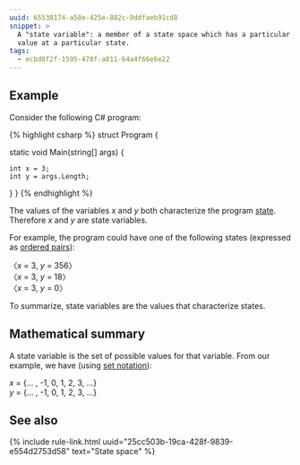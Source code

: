 ```yaml
---
uuid: 65538174-a58e-425e-882c-9ddfaeb91cd8
snippet: >
  A "state variable": a member of a state space which has a particular
  value at a particular state.
tags:
  - ecbd0f2f-1595-478f-a011-64a4f66e6e22
---
```


## Example

Consider the following C# program:

{% highlight csharp %}
struct Program
{

  static void Main(string[] args)
  {

    int x = 3;
    int y = args.Length;
  }
}
{% endhighlight %}

The values of the variables *x* and *y* both characterize the program
[state][2]. Therefore *x* and *y* are state variables.

For example, the program could have one of the following states
(expressed as [ordered pairs][4]):

〈*x* = 3, *y* = 356〉<br />
〈*x* = 3, *y* = 18〉<br />
〈*x* = 3, *y* = 0〉

To summarize, state variables are the values that characterize states.

## Mathematical summary

A state variable is the set of possible values for that variable. From
our example, we have (using [set notation][3]):

*x* = {... , -1, 0, 1, 2, 3, ...}<br />
*y* = {... , -1, 0, 1, 2, 3, ...}<br />

## See also

{% include rule-link.html uuid="25cc503b-19ca-428f-9839-e554d2753d58"
text="State space" %}

[2]: https://en.wikipedia.org/wiki/State_(computer_science)
[3]: https://en.wikipedia.org/wiki/Set_notation
[4]: https://en.wikipedia.org/wiki/Ordered_pair
